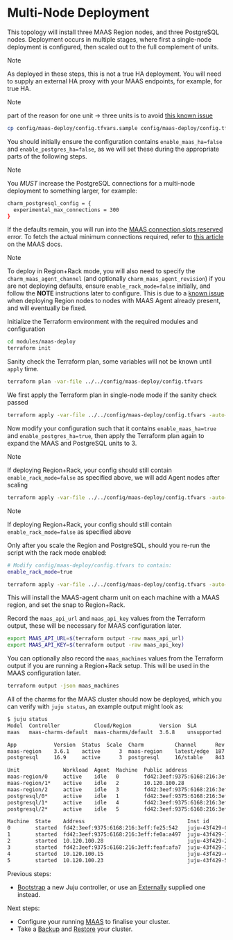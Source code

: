 # Multi-Node Deployment

This topology will install three MAAS Region nodes, and three PostgreSQL nodes.
Deployment occurs in multiple stages, where first a single-node deployment is configured, then scaled out to the full complement of units.

> [!NOTE]
> As deployed in these steps, this is not a true HA deployment. You will need to supply an external HA proxy with your MAAS endpoints, for example, for true HA.

> [!NOTE]
> part of the reason for one unit -> three units is to avoid [this known issue](https://github.com/canonical/maas-charms/issues/315)

<!-- TODO: Add a diagram for multi-node deployment here. -->

```bash
cp config/maas-deploy/config.tfvars.sample config/maas-deploy/config.tfvars
```

You should initially ensure the configuration contains `enable_maas_ha=false` and `enable_postgres_ha=false`, as we will set these during the appropriate parts of the following steps.

> [!NOTE]
> You *MUST* increase the PostgreSQL connections for a multi-node deployment to something larger, for example:
> ```bash
> charm_postgresql_config = {
>   experimental_max_connections = 300
> }
> ```
>
> If the defaults remain, you will run into the [MAAS connection slots reserved](./troubleshooting.md#maas-connections-slots-reserved) error.
> To fetch the actual minimum connections required, refer to [this article](https://canonical.com/maas/docs/installation-requirements#p-12448-postgresql) on the MAAS docs.

> [!NOTE]
> To deploy in Region+Rack mode, you will also need to specify the `charm_maas_agent_channel` (and optionally `charm_maas_agent_revision`) if you are not deploying defaults, ensure `enable_rack_mode=false` initially, and follow the **NOTE** instructions later to configure.
> This is due to a [known issue](https://github.com/canonical/maas-charms/issues/316) when deploying Region nodes to nodes with MAAS Agent already present, and will eventually be fixed.

Initialize the Terraform environment with the required modules and configuration

```bash
cd modules/maas-deploy
terraform init
```

Sanity check the Terraform plan, some variables will not be known until `apply` time.

```bash
terraform plan -var-file ../../config/maas-deploy/config.tfvars
```

We first apply the Terraform plan in single-node mode if the sanity check passed

```bash
terraform apply -var-file ../../config/maas-deploy/config.tfvars -auto-approve
```

Now modify your configuration such that it contains `enable_maas_ha=true` and `enable_postgres_ha=true`, then apply the Terraform plan again to expand the MAAS and PostgreSQL units to 3.
> [!NOTE]
> If deploying Region+Rack, your config should still contain `enable_rack_mode=false` as specified above, we will add Agent nodes after scaling

```bash
terraform apply -var-file ../../config/maas-deploy/config.tfvars -auto-approve
```
> [!NOTE]
> If deploying Region+Rack, your config should still contain `enable_rack_mode=false` as specified above
>
> Only after you scale the Region and PostgreSQL, should you re-run the script with the rack mode enabled:
> ```bash
> # Modify config/maas-deploy/config.tfvars to contain:
> enable_rack_mode=true
> ```
> ```bash
> terraform apply -var-file ../../config/maas-deploy/config.tfvars -auto-approve
> ```
> This will install the MAAS-agent charm unit on each machine with a MAAS region, and set the snap to Region+Rack.

Record the `maas_api_url` and `maas_api_key` values from the Terraform output, these will be necessary for MAAS configuration later.

```bash
export MAAS_API_URL=$(terraform output -raw maas_api_url)
export MAAS_API_KEY=$(terraform output -raw maas_api_key)
```

You can optionally also record the `maas_machines` values from the Terraform output if you are running a Region+Rack setup. This will be used in the MAAS configuration later.

```bash
terraform output -json maas_machines
```

All of the charms for the MAAS cluster should now be deployed, which you can verify with `juju status`, an example output might look as:

```bash
$ juju status
Model  Controller           Cloud/Region         Version  SLA          Timestamp
maas   maas-charms-default  maas-charms/default  3.6.8    unsupported  14:37:06+01:00

App            Version  Status  Scale  Charm          Channel      Rev  Exposed  Message
maas-region    3.6.1    active      3  maas-region    latest/edge  187  no
postgresql     16.9     active      3  postgresql     16/stable    843  no

Unit              Workload  Agent  Machine  Public address                          Ports                                                                               Message
maas-region/0     active    idle   0        fd42:3eef:9375:6168:216:3eff:fe25:542   53,3128,5239-5247,5250-5274,5280-5284,5443,8000/tcp 53,67,69,123,323,5241-5247/udp
maas-region/1*    active    idle   2        10.120.100.28                           53,3128,5239-5247,5250-5274,5280-5284,5443,8000/tcp 53,67,69,123,323,5241-5247/udp
maas-region/2     active    idle   3        fd42:3eef:9375:6168:216:3eff:feaf:afa7  53,3128,5239-5247,5250-5274,5280-5284,5443,8000/tcp 53,67,69,123,323,5241-5247/udp
postgresql/0*     active    idle   1        fd42:3eef:9375:6168:216:3eff:fe0a:a497  5432/tcp
postgresql/1*     active    idle   4        fd42:3eef:9375:6168:216:3eff:fe0a:a497  5432/tcp
postgresql/2*     active    idle   5        fd42:3eef:9375:6168:216:3eff:fe0a:a497  5432/tcp

Machine  State    Address                                 Inst id        Base          AZ  Message
0        started  fd42:3eef:9375:6168:216:3eff:fe25:542   juju-43f429-0  ubuntu@24.04      Running
1        started  fd42:3eef:9375:6168:216:3eff:fe0a:a497  juju-43f429-1  ubuntu@24.04      Running
2        started  10.120.100.28                           juju-43f429-2  ubuntu@24.04      Running
3        started  fd42:3eef:9375:6168:216:3eff:feaf:afa7  juju-43f429-3  ubuntu@24.04      Running
4        started  10.120.100.15                           juju-43f429-4  ubuntu@22.04      Running
5        started  10.120.100.23                           juju-43f429-5  ubuntu@22.04      Running
```


Previous steps:
- [Bootstrap](./how_to_bootstrap_juju.md) a new Juju controller, or use an [Externally](./how_to_deploy_to_a_bootstrapped_controller.md) supplied one instead.

Next steps:
- Configure your running [MAAS](./how_to_configure_maas.md) to finalise your cluster.
- Take a [Backup](./how_to_backup.md) and [Restore](./how_to_restore.md) your cluster.
